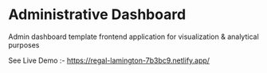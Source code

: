# Administrative Dashboard

Admin dashboard template frontend application for visualization & analytical purposes

See Live Demo :- https://regal-lamington-7b3bc9.netlify.app/
